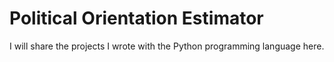 # Political Orientation Estimator
I will share the projects I wrote with the Python programming language here.

